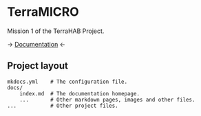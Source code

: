 # TerraMICRO

Mission 1 of the TerraHAB Project.

-> [Documentation](docs/index.md) <-

## Project layout

    mkdocs.yml    # The configuration file.
    docs/
        index.md  # The documentation homepage.
        ...       # Other markdown pages, images and other files.
    ...           # Other project files.
